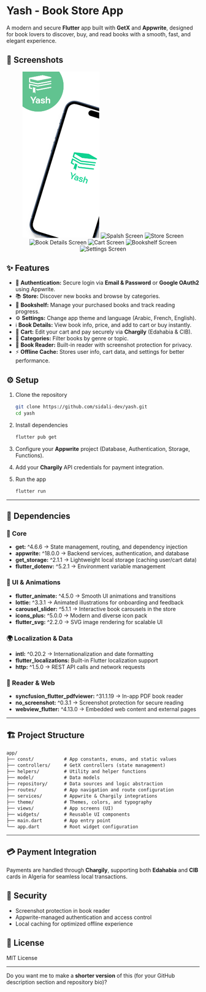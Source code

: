 # Yash - Book Store App

A modern and secure **Flutter** app built with **GetX** and **Appwrite**, designed for book lovers to discover, buy, and read books with a smooth, fast, and elegant experience.

## 📸 Screenshots

<div align="center">
  <img src="assets/preview/preview.png" width="200" alt="Spalsh Screen"/>
  <img src="assets/preview/preview1.png" width="200" alt="Spalsh Screen"/>
  <img src="assets/preview/preview2.png" width="200" alt="Store Screen"/>
  <img src="assets/preview/preview3.png" width="200" alt="Book Details Screen"/>
  <img src="assets/preview/preview4.png" width="200" alt="Cart Screen"/>
  <img src="assets/preview/preview6.png" width="200" alt="Bookshelf Screen"/>
  <img src="assets/preview/preview5.png" width="200" alt="Settings Screen"/>
</div>

## ✨ Features

* 🔑 **Authentication:** Secure login via **Email & Password** or **Google OAuth2** using Appwrite.
* 📚 **Store:** Discover new books and browse by categories.
* 📖 **Bookshelf:** Manage your purchased books and track reading progress.
* ⚙️ **Settings:** Change app theme and language (Arabic, French, English).
* ℹ️ **Book Details:** View book info, price, and add to cart or buy instantly.
* 🛒 **Cart:** Edit your cart and pay securely via **Chargily** (Edahabia & CIB).
* 📂 **Categories:** Filter books by genre or topic.
* 📕 **Book Reader:** Built-in reader with screenshot protection for privacy.
* ⚡ **Offline Cache:** Stores user info, cart data, and settings for better performance.

## ⚙️ Setup

1. Clone the repository

   ```bash
   git clone https://github.com/sidali-dev/yash.git
   cd yash
   ```
2. Install dependencies

   ```bash
   flutter pub get
   ```
3. Configure your **Appwrite** project (Database, Authentication, Storage, Functions).
4. Add your **Chargily** API credentials for payment integration.
5. Run the app

   ```bash
   flutter run
   ```

---

## 🧩 Dependencies

### 🧠 Core

* **get:** ^4.6.6 → State management, routing, and dependency injection
* **appwrite:** ^18.0.0 → Backend services, authentication, and database
* **get_storage:** ^2.1.1 → Lightweight local storage (caching user/cart data)
* **flutter_dotenv:** ^5.2.1 → Environment variable management

### 🎨 UI & Animations

* **flutter_animate:** ^4.5.0 → Smooth UI animations and transitions
* **lottie:** ^3.3.1 → Animated illustrations for onboarding and feedback
* **carousel_slider:** ^5.1.1 → Interactive book carousels in the store
* **icons_plus:** ^5.0.0 → Modern and diverse icon pack
* **flutter_svg:** ^2.2.0 → SVG image rendering for scalable UI

### 🌍 Localization & Data

* **intl:** ^0.20.2 → Internationalization and date formatting
* **flutter_localizations:** Built-in Flutter localization support
* **http:** ^1.5.0 → REST API calls and network requests

### 📖 Reader & Web

* **syncfusion_flutter_pdfviewer:** ^31.1.19 → In-app PDF book reader
* **no_screenshot:** ^0.3.1 → Screenshot protection for secure reading
* **webview_flutter:** ^4.13.0 → Embedded web content and external pages

---

## 🏗️ Project Structure

```
app/
├── const/           # App constants, enums, and static values
├── controllers/     # GetX controllers (state management)
├── helpers/         # Utility and helper functions
├── model/           # Data models
├── repository/      # Data sources and logic abstraction
├── routes/          # App navigation and route configuration
├── services/        # Appwrite & Chargily integrations
├── theme/           # Themes, colors, and typography
├── views/           # App screens (UI)
├── widgets/         # Reusable UI components
├── main.dart        # App entry point
└── app.dart         # Root widget configuration
```

---

## 💳 Payment Integration

Payments are handled through **Chargily**, supporting both **Edahabia** and **CIB** cards in Algeria for seamless local transactions.

## 🔐 Security

* Screenshot protection in book reader
* Appwrite-managed authentication and access control
* Local caching for optimized offline experience

## 📜 License

MIT License

---

Do you want me to make a **shorter version** of this (for your GitHub description section and repository bio)?




